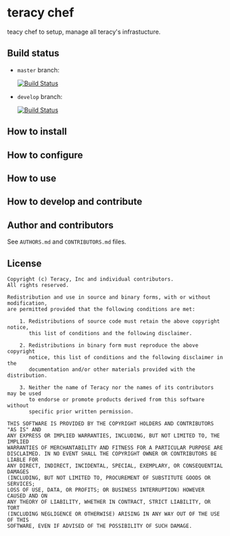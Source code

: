 teracy chef
===========

teacy chef to setup, manage all teracy's infrastucture.

Build status
------------

- `master` branch:

    [![Build Status](https://travis-ci.org/hoatle/chef.png?branch=master)](https://travis-ci.org/hoatle/chef)

- `develop` branch:

    [![Build Status](https://travis-ci.org/hoatle/chef.png?branch=develop)](https://travis-ci.org/hoatle/chef)


How to install
--------------


How to configure
----------------


How to use
----------


How to develop and contribute
-----------------------------


Author and contributors
-----------------------

See `AUTHORS.md` and `CONTRIBUTORS.md` files.


License
-------

```
Copyright (c) Teracy, Inc and individual contributors.
All rights reserved.

Redistribution and use in source and binary forms, with or without modification,
are permitted provided that the following conditions are met:

    1. Redistributions of source code must retain the above copyright notice,
       this list of conditions and the following disclaimer.

    2. Redistributions in binary form must reproduce the above copyright
       notice, this list of conditions and the following disclaimer in the
       documentation and/or other materials provided with the distribution.

    3. Neither the name of Teracy nor the names of its contributors may be used
       to endorse or promote products derived from this software without
       specific prior written permission.

THIS SOFTWARE IS PROVIDED BY THE COPYRIGHT HOLDERS AND CONTRIBUTORS "AS IS" AND
ANY EXPRESS OR IMPLIED WARRANTIES, INCLUDING, BUT NOT LIMITED TO, THE IMPLIED
WARRANTIES OF MERCHANTABILITY AND FITNESS FOR A PARTICULAR PURPOSE ARE
DISCLAIMED. IN NO EVENT SHALL THE COPYRIGHT OWNER OR CONTRIBUTORS BE LIABLE FOR
ANY DIRECT, INDIRECT, INCIDENTAL, SPECIAL, EXEMPLARY, OR CONSEQUENTIAL DAMAGES
(INCLUDING, BUT NOT LIMITED TO, PROCUREMENT OF SUBSTITUTE GOODS OR SERVICES;
LOSS OF USE, DATA, OR PROFITS; OR BUSINESS INTERRUPTION) HOWEVER CAUSED AND ON
ANY THEORY OF LIABILITY, WHETHER IN CONTRACT, STRICT LIABILITY, OR TORT
(INCLUDING NEGLIGENCE OR OTHERWISE) ARISING IN ANY WAY OUT OF THE USE OF THIS
SOFTWARE, EVEN IF ADVISED OF THE POSSIBILITY OF SUCH DAMAGE.

```
